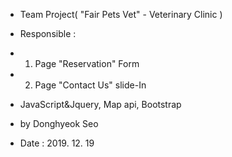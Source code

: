 * Team Project( "Fair Pets Vet" - Veterinary Clinic )
* Responsible : 
* 	1. Page "Reservation" Form 
*	2. Page "Contact Us" slide-In

* JavaScript&Jquery, Map api, Bootstrap
* by Donghyeok Seo
* Date : 2019. 12. 19
